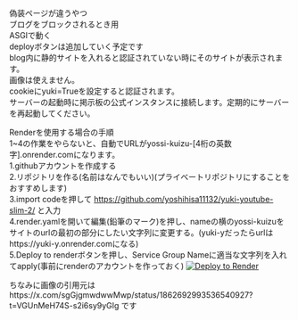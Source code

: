 偽装ページが違うやつ  
ブログをブロックされるとき用  
ASGIで動く  
deployボタンは追加していく予定です  
blog内に静的サイトを入れると認証されていない時にそのサイトが表示されます。  
画像は使えません。  
cookieにyuki=Trueを設定すると認証されます。  
サーバーの起動時に掲示板の公式インスタンスに接続します。定期的にサーバーを再起動してください。  

Renderを使用する場合の手順  
1~4の作業をやらないと、自動でURLがyossi-kuizu-[4桁の英数字].onrender.comになります。  
1.githubアカウントを作成する  
2.リポジトリを作る(名前はなんでもいい)(プライベートリポジトリにすることをおすすめします)  
3.import codeを押して https://github.com/yoshihisa11132/yuki-youtube-slim-2/ と入力  
4.render.yamlを開いて編集(鉛筆のマーク)を押し、nameの横のyossi-kuizuをサイトのurlの最初の部分にしたい文字列に変更する。(yuki-yだったらurlはhttps://yuki-y.onrender.comになる)  
5.Deploy to renderボタンを押し、Service Group Nameに適当な文字列を入れてapply(事前にrenderのアカウントを作っておく)
<a href="https://render.com/deploy?repo=https://github.com/yoshihisa11132/yuki-youtube-slim-2">
<img src="https://render.com/images/deploy-to-render-button.svg" alt="Deploy to Render">
</a>
<p>ちなみに画像の引用元はhttps://x.com/sgGjgmwdwwMwp/status/1862692993536540927?t=VGUnMeH74S-s2i6sy9yGIg です</p>
